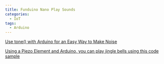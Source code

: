 ```yaml
---
title: Funduino Nano Play Sounds
categories:
  - IoT
tags:
  - Arduino
---
```


[Use tone() with Arduino for an Easy Way to Make Noise](https://programmingelectronics.com/an-easy-way-to-make-noise-with-arduino-using-tone/)

[Using a Piezo Element and Arduino, you can play jingle bells using this code sample](https://gist.github.com/elubow/7844436)